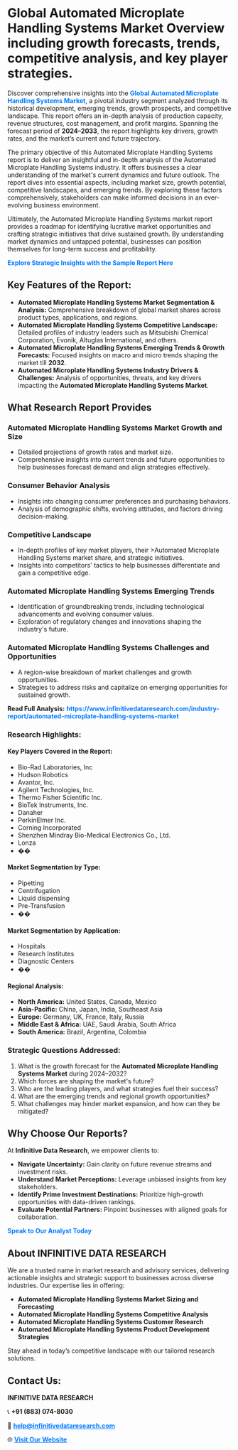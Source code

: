 <h1>Global Automated Microplate Handling Systems Market Overview including growth forecasts, trends, competitive analysis, and key player strategies.</h1>
<p>
Discover comprehensive insights into the 
<a href="https://www.infinitivedataresearch.com/industry-report/automated-microplate-handling-systems-market" rel="dofollow" style="color: #007BFF; text-decoration: none;"><strong>Global Automated Microplate Handling Systems Market</strong></a>, a pivotal industry segment analyzed through its historical development, emerging trends, growth prospects, and competitive landscape. This report offers an in-depth analysis of production capacity, revenue structures, cost management, and profit margins. Spanning the forecast period of <strong>2024–2033</strong>, the report highlights key drivers, growth rates, and the market’s current and future trajectory.
</p>
<p>
The primary objective of this Automated Microplate Handling Systems report is to deliver an insightful and in-depth analysis of the Automated Microplate Handling Systems industry. It offers businesses a clear understanding of the market's current dynamics and future outlook. The report dives into essential aspects, including market size, growth potential, competitive landscapes, and emerging trends. By exploring these factors comprehensively, stakeholders can make informed decisions in an ever-evolving business environment.
</p>
<p>
Ultimately, the Automated Microplate Handling Systems market report provides a roadmap for identifying lucrative market opportunities and crafting strategic initiatives that drive sustained growth. By understanding market dynamics and untapped potential, businesses can position themselves for long-term success and profitability.
</p>
<p>
<a href="https://www.infinitivedataresearch.com/request-sample/reportId=109164" style="color: #007BFF; text-decoration: none;"><strong>Explore Strategic Insights with the Sample Report Here</strong></a>
</p>

<h2>Key Features of the Report:</h2>
<ul>
<li><strong>Automated Microplate Handling Systems Market Segmentation & Analysis:</strong> Comprehensive breakdown of global market shares across product types, applications, and regions.</li>
<li><strong>Automated Microplate Handling Systems Competitive Landscape:</strong> Detailed profiles of industry leaders such as Mitsubishi Chemical Corporation, Evonik, Altuglas International, and others.</li>
<li><strong>Automated Microplate Handling Systems Emerging Trends & Growth Forecasts:</strong> Focused insights on macro and micro trends shaping the market till <strong>2032</strong>.</li>
<li><strong>Automated Microplate Handling Systems Industry Drivers & Challenges:</strong> Analysis of opportunities, threats, and key drivers impacting the <strong>Automated Microplate Handling Systems Market</strong>.</li>
</ul>

<h2>What Research Report Provides</h2>
<h3>Automated Microplate Handling Systems Market Growth and Size</h3>
<ul>
<li>Detailed projections of growth rates and market size.</li>
<li>Comprehensive insights into current trends and future opportunities to help businesses forecast demand and align strategies effectively.</li>
</ul>

<h3>Consumer Behavior Analysis</h3>
<ul>
<li>Insights into changing consumer preferences and purchasing behaviors.</li>
<li>Analysis of demographic shifts, evolving attitudes, and factors driving decision-making.</li>
</ul>

<h3>Competitive Landscape</h3>
<ul>
<li>In-depth profiles of key market players, their >Automated Microplate Handling Systems market share, and strategic initiatives.</li>
<li>Insights into competitors' tactics to help businesses differentiate and gain a competitive edge.</li>
</ul>

<h3>Automated Microplate Handling Systems Emerging Trends</h3>
<ul>
<li>Identification of groundbreaking trends, including technological advancements and evolving consumer values.</li>
<li>Exploration of regulatory changes and innovations shaping the industry's future.</li>
</ul>

<h3>Automated Microplate Handling Systems Challenges and Opportunities</h3>
<ul>
<li>A region-wise breakdown of market challenges and growth opportunities.</li>
<li>Strategies to address risks and capitalize on emerging opportunities for sustained growth.</li>
</ul>
<p><strong>Read Full Analysis:</strong> <a href="https://www.infinitivedataresearch.com/industry-report/automated-microplate-handling-systems-market" rel="dofollow" style="color: #007BFF; text-decoration: none;"><strong>https://www.infinitivedataresearch.com/industry-report/automated-microplate-handling-systems-market</strong></a></p>
<h3>Research Highlights:</h3>
<h4>Key Players Covered in the Report:</h4>
<ul><li>Bio-Rad Laboratories, Inc</li><li>Hudson Robotics</li><li>Avantor, Inc.</li><li>Agilent Technologies, Inc.</li><li>Thermo Fisher Scientific Inc.</li><li>BioTek Instruments, Inc.</li><li>Danaher</li><li>PerkinElmer Inc.</li><li>Corning Incorporated</li><li>Shenzhen Mindray Bio-Medical Electronics Co., Ltd.</li><li>Lonza</li><li>��</li></ul>
<h4>Market Segmentation by Type:</h4>
<ul><li>Pipetting</li><li>Centrifugation</li><li>Liquid dispensing</li><li>Pre-Transfusion</li><li>��</li></ul>
<h4>Market Segmentation by Application:</h4>
<ul><li>Hospitals</li><li>Research Institutes</li><li>Diagnostic Centers</li><li>��</li></ul>

<h4>Regional Analysis:</h4>
<ul>
<li><strong>North America:</strong> United States, Canada, Mexico</li>
<li><strong>Asia-Pacific:</strong> China, Japan, India, Southeast Asia</li>
<li><strong>Europe:</strong> Germany, UK, France, Italy, Russia</li>
<li><strong>Middle East & Africa:</strong> UAE, Saudi Arabia, South Africa</li>
<li><strong>South America:</strong> Brazil, Argentina, Colombia</li>
</ul>

<h3>Strategic Questions Addressed:</h3>
<ol>
<li>What is the growth forecast for the <strong>Automated Microplate Handling Systems Market</strong> during 2024–2032?</li>
<li>Which forces are shaping the market's future?</li>
<li>Who are the leading players, and what strategies fuel their success?</li>
<li>What are the emerging trends and regional growth opportunities?</li>
<li>What challenges may hinder market expansion, and how can they be mitigated?</li>
</ol>

<h2>Why Choose Our Reports?</h2>
<p>At <strong>Infinitive Data Research</strong>, we empower clients to:</p>
<ul>
<li><strong>Navigate Uncertainty:</strong> Gain clarity on future revenue streams and investment risks.</li>
<li><strong>Understand Market Perceptions:</strong> Leverage unbiased insights from key stakeholders.</li>
<li><strong>Identify Prime Investment Destinations:</strong> Prioritize high-growth opportunities with data-driven rankings.</li>
<li><strong>Evaluate Potential Partners:</strong> Pinpoint businesses with aligned goals for collaboration.</li>
</ul>
<p><a href="https://www.infinitivedataresearch.com/industry-report/automated-microplate-handling-systems-market" rel="dofollow" style="color: #007BFF; text-decoration: none;"><strong>Speak to Our Analyst Today</strong></a></p>

<h2>About INFINITIVE DATA RESEARCH</h2>
<p>We are a trusted name in market research and advisory services, delivering actionable insights and strategic support to businesses across diverse industries. Our expertise lies in offering:</p>
<ul>
<li><strong>Automated Microplate Handling Systems Market Sizing and Forecasting</strong></li>
<li><strong>Automated Microplate Handling Systems Competitive Analysis</strong></li>
<li><strong>Automated Microplate Handling Systems Customer Research</strong></li>
<li><strong>Automated Microplate Handling Systems Product Development Strategies</strong></li>
</ul>
<p>Stay ahead in today’s competitive landscape with our tailored research solutions.</p>

<h2>Contact Us:</h2>
<p><strong>INFINITIVE DATA RESEARCH</strong></p>
<p>📞 <strong>+91 (883) 074-8030</strong></p>
<p>📧 <strong><a href="mailto:help@infinitivedataresearch.com" style="color: #007BFF;">help@infinitivedataresearch.com</a></strong></p>
<p>🌐 <strong><a href="https://www.infinitivedataresearch.com" rel="dofollow" style="color: #007BFF;">Visit Our Website</a></strong></p>